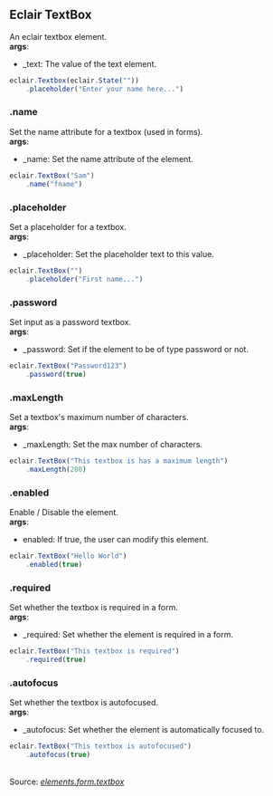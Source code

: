 ## Eclair TextBox
An eclair textbox element.
<br/>**args**:
- _text: The value of the text element.
```javascript
eclair.Textbox(eclair.State(""))
    .placeholder("Enter your name here...")
```
### .name
Set the name attribute for a textbox (used in forms).
<br/>**args**:
- _name: Set the name attribute of the element.
```javascript
eclair.TextBox("Sam")
    .name("fname")
```
### .placeholder
Set a placeholder for a textbox.
<br/>**args**:
- _placeholder: Set the placeholder text to this value.
```javascript
eclair.TextBox("")
    .placeholder("First name...")
```
### .password
Set input as a password textbox.
<br/>**args**:
- _password: Set if the element to be of type password or not.
```javascript
eclair.TextBox("Password123")
    .password(true)
```
### .maxLength
Set a textbox's maximum number of characters.
<br/>**args**:
- _maxLength: Set the max number of characters.
```javascript
eclair.TextBox("This textbox is has a maximum length")
    .maxLength(280)
```
### .enabled
Enable / Disable the element.
<br/>**args**:
- enabled: If true, the user can modify this element.
```javascript
eclair.TextBox("Hello World")
    .enabled(true)
```
### .required
Set whether the textbox is required in a form.
<br/>**args**:
- _required: Set whether the element is required in a form.
```javascript
eclair.TextBox("This textbox is required")
    .required(true)
```
### .autofocus
Set whether the textbox is autofocused.
<br/>**args**:
- _autofocus: Set whether the element is automatically focused to.
```javascript
eclair.TextBox("This textbox is autofocused")
    .autofocus(true)
```

<br/>Source: [_elements.form.textbox_](https://github.com/SamGarlick/Eclair/tree/main/src/elements/form/textbox.js)